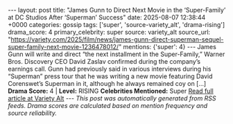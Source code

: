 --- layout: post title: "James Gunn to Direct Next Movie in the ‘Super-Family’ at DC Studios After ‘Superman’ Success" date: 2025-08-07 12:38:44 +0000 categories: gossip tags: ['super', 'source-variety_alt', 'drama-rising'] drama_score: 4 primary_celebrity: super source: variety_alt source_url: "https://variety.com/2025/film/news/james-gunn-direct-superman-sequel-super-family-next-movie-1236478012/" mentions: {'super': 4} --- James Gunn will write and direct “the next installment in the Super-Family,” Warner Bros. Discovery CEO David Zaslav confirmed during the company’s earnings call. Gunn had previously said in various interviews during his “Superman” press tour that he was writing a new movie featuring David Corenswet’s Superman in it, although he always remained coy on […] **Drama Score:** 4 | **Level:** RISING **Celebrities Mentioned:** Super [Read full article at Variety Alt](https://variety.com/2025/film/news/james-gunn-direct-superman-sequel-super-family-next-movie-1236478012/) --- *This post was automatically generated from RSS feeds. Drama scores are calculated based on mention frequency and source reliability.*